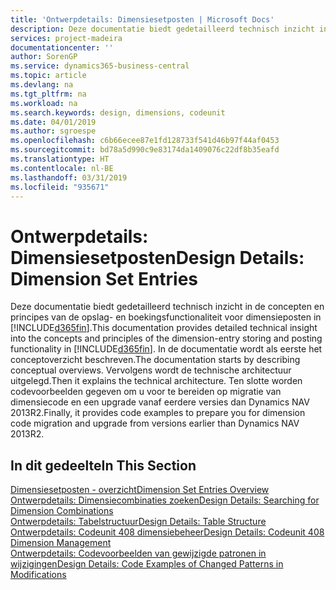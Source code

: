 ```yaml
---
title: 'Ontwerpdetails: Dimensiesetposten | Microsoft Docs'
description: Deze documentatie biedt gedetailleerd technisch inzicht in de concepten en principes die worden gebruikt om de opslag- en boekingsfunctie voor dimensieposten opnieuw te ontwerpen.
services: project-madeira
documentationcenter: ''
author: SorenGP
ms.service: dynamics365-business-central
ms.topic: article
ms.devlang: na
ms.tgt_pltfrm: na
ms.workload: na
ms.search.keywords: design, dimensions, codeunit
ms.date: 04/01/2019
ms.author: sgroespe
ms.openlocfilehash: c6b66ecee87e1fd128733f541d46b97f44af0453
ms.sourcegitcommit: bd78a5d990c9e83174da1409076c22df8b35eafd
ms.translationtype: HT
ms.contentlocale: nl-BE
ms.lasthandoff: 03/31/2019
ms.locfileid: "935671"
---
```

# <a name="design-details-dimension-set-entries"></a><span data-ttu-id="12d3e-103">Ontwerpdetails: Dimensiesetposten</span><span class="sxs-lookup"><span data-stu-id="12d3e-103">Design Details: Dimension Set Entries</span></span>
<span data-ttu-id="12d3e-104">Deze documentatie biedt gedetailleerd technisch inzicht in de concepten en principes van de opslag- en boekingsfunctionaliteit voor dimensieposten in [!INCLUDE[d365fin](includes/d365fin_md.md)].</span><span class="sxs-lookup"><span data-stu-id="12d3e-104">This documentation provides detailed technical insight into the concepts and principles of the dimension-entry storing and posting functionality in [!INCLUDE[d365fin](includes/d365fin_md.md)].</span></span> <span data-ttu-id="12d3e-105">In de documentatie wordt als eerste het conceptoverzicht beschreven.</span><span class="sxs-lookup"><span data-stu-id="12d3e-105">The documentation starts by describing conceptual overviews.</span></span> <span data-ttu-id="12d3e-106">Vervolgens wordt de technische architectuur uitgelegd.</span><span class="sxs-lookup"><span data-stu-id="12d3e-106">Then it explains the technical architecture.</span></span> <span data-ttu-id="12d3e-107">Ten slotte worden codevoorbeelden gegeven om u voor te bereiden op migratie van dimensiecode en een upgrade vanaf eerdere versies dan Dynamics NAV 2013R2.</span><span class="sxs-lookup"><span data-stu-id="12d3e-107">Finally, it provides code examples to prepare you for dimension code migration and upgrade from versions earlier than Dynamics NAV 2013R2.</span></span>  

## <a name="in-this-section"></a><span data-ttu-id="12d3e-108">In dit gedeelte</span><span class="sxs-lookup"><span data-stu-id="12d3e-108">In This Section</span></span>  
[<span data-ttu-id="12d3e-109">Dimensiesetposten - overzicht</span><span class="sxs-lookup"><span data-stu-id="12d3e-109">Dimension Set Entries Overview</span></span>](design-details-dimension-set-entries-overview.md)  
[<span data-ttu-id="12d3e-110">Ontwerpdetails: Dimensiecombinaties zoeken</span><span class="sxs-lookup"><span data-stu-id="12d3e-110">Design Details: Searching for Dimension Combinations</span></span>](design-details-searching-for-dimension-combinations.md)  
[<span data-ttu-id="12d3e-111">Ontwerpdetails: Tabelstructuur</span><span class="sxs-lookup"><span data-stu-id="12d3e-111">Design Details: Table Structure</span></span>](design-details-table-structure.md)  
[<span data-ttu-id="12d3e-112">Ontwerpdetails: Codeunit 408 dimensiebeheer</span><span class="sxs-lookup"><span data-stu-id="12d3e-112">Design Details: Codeunit 408 Dimension Management</span></span>](design-details-codeunit-408-dimension-management.md)  
[<span data-ttu-id="12d3e-113">Ontwerpdetails: Codevoorbeelden van gewijzigde patronen in wijzigingen</span><span class="sxs-lookup"><span data-stu-id="12d3e-113">Design Details: Code Examples of Changed Patterns in Modifications</span></span>](design-details-code-examples-of-changed-patterns-in-modifications.md)
